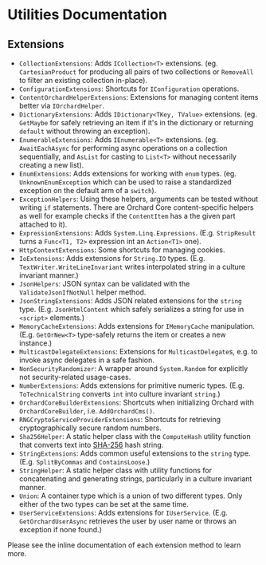 # Utilities Documentation


## Extensions

- `CollectionExtensions`: Adds `ICollection<T>` extensions. (eg. `CartesianProduct` for producing all pairs of two collections or `RemoveAll` to filter an existing collection in-place).
- `ConfigurationExtensions`: Shortcuts for `IConfiguration` operations.
- `ContentOrchardHelperExtensions`: Extensions for managing content items better via `IOrchardHelper`.
- `DictionaryExtensions`: Adds `IDictionary<TKey, TValue>` extensions. (eg. `GetMaybe` for safely retrieving an item if it's in the dictionary or returning `default` without throwing an exception).
- `EnumerableExtensions`: Adds `IEnumerable<T>` extensions. (eg. `AwaitEachAsync` for performing async operations on a collection sequentially, and `AsList` for casting to `List<T>` without necessarily creating a new list).
- `EnumExtensions`: Adds extensions for working with `enum` types. (eg. `UnknownEnumException` which can be used to raise a standardized exception on the default arm of a `switch`).
- `ExceptionHelpers`: Using these helpers, arguments can be tested without writing `if` statements. There are Orchard Core content-specific helpers as well for example checks if the `ContentItem` has a the given part attached to it).
- `ExpressionExtensions`: Adds `System.Linq.Expressions`. (E.g. `StripResult` turns a `Func<T1, T2>` expression int an `Action<T1>` one).
- `HttpContextExtensions`: Some shortcuts for managing cookies.
- `IoExtensions`: Adds extensions for `String.IO` types. (E.g. `TextWriter.WriteLineInvariant` writes interpolated string in a culture invariant manner.)
- `JsonHelpers`: JSON syntax can be validated with the `ValidateJsonIfNotNull` helper method.
- `JsonStringExtensions`: Adds JSON related extensions for the `string` type. (E.g. `JsonHtmlContent` which safely serializes a string for use in `<script>` elements.)
- `MemoryCacheExtensions`: Adds extensions for `IMemoryCache` manipulation. (E.g. `GetOrNew<T>` type-safely returns the item or creates a new instance.)
- `MulticastDelegateExtensions`: Extensions for `MulticastDelegate`s, e.g. to invoke async delegates in a safe fashion.
- `NonSecurityRandomizer`: A wrapper around `System.Random` for explicitly not security-related usage-cases.
- `NumberExtensions`: Adds extensions for primitive numeric types. (E.g. `ToTechnicalString` converts `int` into culture invariant `string`.)
- `OrchardCoreBuilderExtensions`: Shortcuts when initializing Orchard with `OrchardCoreBuilder`, i.e. `AddOrchardCms()`.
- `RNGCryptoServiceProviderExtensions`: Shortcuts for retrieving cryptographically secure random numbers.
- `Sha256Helper`: A static helper class with the `ComputeHash` utility function that converts text into [SHA-256](https://en.wikipedia.org/wiki/SHA-256) hash string.
- `StringExtensions`: Adds common useful extensions to the `string` type. (E.g. `SplitByCommas` and `ContainsLoose`.)
- `StringHelper`: A static helper class with utility functions for concatenating and generating strings, particularly in a culture invariant manner.
- `Union`: A container type which is a union of two different types. Only either of the two types can be set at the same time.
- `UserServiceExtensions`: Adds extensions for `IUserService`. (E.g. `GetOrchardUserAsync` retrieves the user by user name or throws an exception if none found.)

Please see the inline documentation of each extension method to learn more.
